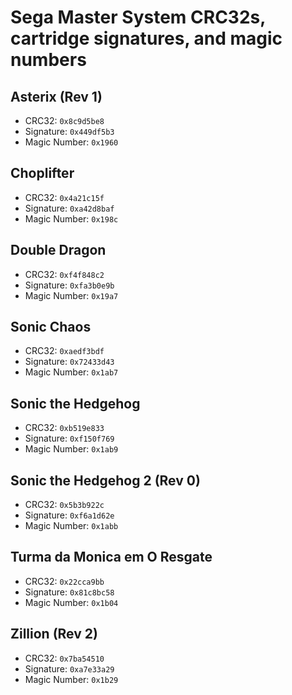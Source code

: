 # Sega Master System CRC32s, cartridge signatures, and magic numbers

## Asterix (Rev 1)

- CRC32: `0x8c9d5be8`
- Signature: `0x449df5b3`
- Magic Number: `0x1960`

## Choplifter

- CRC32: `0x4a21c15f`
- Signature: `0xa42d8baf`
- Magic Number: `0x198c`

## Double Dragon

- CRC32: `0xf4f848c2`
- Signature: `0xfa3b0e9b`
- Magic Number: `0x19a7`

## Sonic Chaos

- CRC32: `0xaedf3bdf`
- Signature: `0x72433d43`
- Magic Number: `0x1ab7`

## Sonic the Hedgehog

- CRC32: `0xb519e833`
- Signature: `0xf150f769`
- Magic Number: `0x1ab9`

## Sonic the Hedgehog 2 (Rev 0)

- CRC32: `0x5b3b922c`
- Signature: `0xf6a1d62e`
- Magic Number: `0x1abb`

## Turma da Monica em O Resgate

- CRC32: `0x22cca9bb`
- Signature: `0x81c8bc58`
- Magic Number: `0x1b04`

## Zillion (Rev 2)

- CRC32: `0x7ba54510`
- Signature: `0xa7e33a29`
- Magic Number: `0x1b29`
